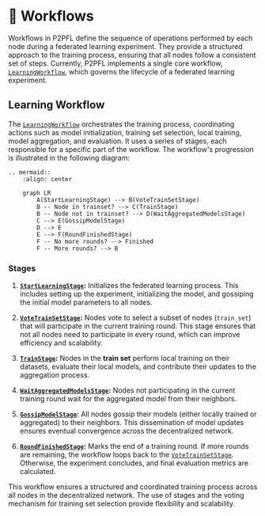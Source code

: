 # 🔄 Workflows

Workflows in P2PFL define the sequence of operations performed by each node during a federated learning experiment. They provide a structured approach to the training process, ensuring that all nodes follow a consistent set of steps.  Currently, P2PFL implements a single core workflow, [`LearningWorkflow`](#LearningWorkflow), which governs the lifecycle of a federated learning experiment.

## Learning Workflow

The [`LearningWorkflow`](#LearningWorkflow) orchestrates the training process, coordinating actions such as model initialization, training set selection, local training, model aggregation, and evaluation.  It uses a series of stages, each responsible for a specific part of the workflow. The workflow's progression is illustrated in the following diagram:

```{eval-rst}
.. mermaid::
    :align: center

    graph LR
        A(StartLearningStage) --> B(VoteTrainSetStage)
        B -- Node in trainset? --> C(TrainStage)
        B -- Node not in trainset? --> D(WaitAggregatedModelsStage)
        C --> E(GossipModelStage) 
        D --> E
        E --> F(RoundFinishedStage)
        F -- No more rounds? --> Finished
        F -- More rounds? --> B
```

### Stages

1. **[`StartLearningStage`](#StartLearningStage):**  Initializes the federated learning process.  This includes setting up the experiment, initializing the model, and gossiping the initial model parameters to all nodes.

2. **[`VoteTrainSetStage`](#VoteTrainSetStage):** Nodes vote to select a subset of nodes (`train_set`) that will participate in the current training round.  This stage ensures that not all nodes need to participate in every round, which can improve efficiency and scalability.

3. **[`TrainStage`](#TrainStage):**  Nodes in the **train set** perform local training on their datasets, evaluate their local models, and contribute their updates to the aggregation process.

4. **[`WaitAggregatedModelsStage`](#WaitAggregatedModelsStage):** Nodes not participating in the current training round wait for the aggregated model from their neighbors.

5. **[`GossipModelStage`](#GossipModelStage):** All nodes gossip their models (either locally trained or aggregated) to their neighbors. This dissemination of model updates ensures eventual convergence across the decentralized network.

6. **[`RoundFinishedStage`](#RoundFinishedStage):**  Marks the end of a training round.  If more rounds are remaining, the workflow loops back to the [`VoteTrainSetStage`](#VoteTrainSetStage).  Otherwise, the experiment concludes, and final evaluation metrics are calculated.

This workflow ensures a structured and coordinated training process across all nodes in the decentralized network.  The use of stages and the voting mechanism for training set selection provide flexibility and scalability.
